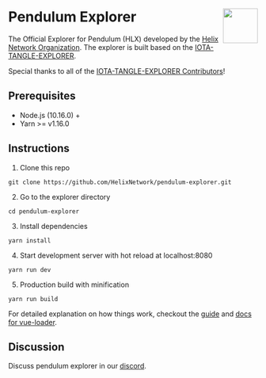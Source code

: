 # Pendulum Explorer<img align="right" src="https://hlx.ai/images/Helix_Logo-white.svg" height="70px" />

The Official Explorer for Pendulum (HLX) developed by the [Helix Network Organization](https://github.com/helixnetwork). The explorer is built based on the [IOTA-TANGLE-EXPLORER](https://github.com/peterwilli/IOTA-tangle-explorer). 

Special thanks to all of the [IOTA-TANGLE-EXPLORER Contributors](https://github.com/peterwilli/IOTA-tangle-explorer/graphs/contributors)!

## Prerequisites

- Node.js (10.16.0) +
- Yarn >= v1.16.0

## Instructions

1. Clone this repo
```
git clone https://github.com/HelixNetwork/pendulum-explorer.git
```

2. Go to the explorer directory
```
cd pendulum-explorer
```

3. Install dependencies
```
yarn install
```

4. Start development server with hot reload at localhost:8080
```
yarn run dev
```

5. Production build with minification

```
yarn run build
```

For detailed explanation on how things work, checkout the [guide](http://vuejs-templates.github.io/webpack/) and [docs for vue-loader](http://vuejs.github.io/vue-loader).

## Discussion

Discuss pendulum explorer in our [discord](https://discord.gg/Mh6Tafg).


